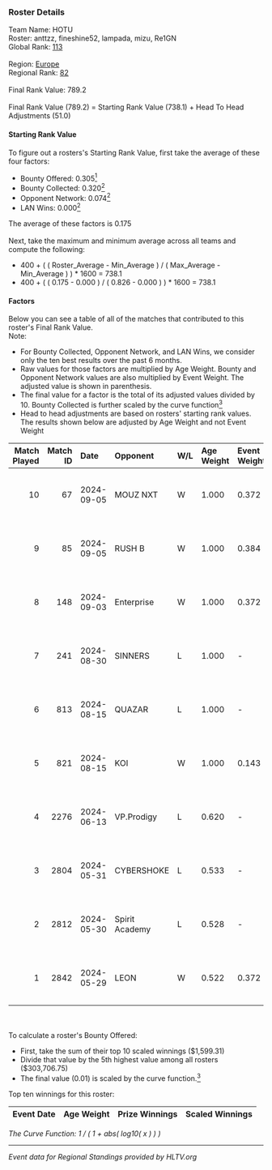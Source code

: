 ### Roster Details<br />
Team Name: HOTU<br />
Roster: anttzz, fineshine52, lampada, mizu, Re1GN<br />
Global Rank: [113](../standings_global.md)<br />
<br />
Region: [Europe]( ../standings_europe.md)<br />
Regional Rank: [82]( ../standings_europe.md)<br />
<br />
Final Rank Value:  789.2<br />
<br />
Final Rank Value (789.2) = Starting Rank Value (738.1) + Head To Head Adjustments (51.0)<br />

#### Starting Rank Value<br />
To figure out a rosters's Starting Rank Value, first take the average of these four factors:<br />
- Bounty Offered: 0.305[<sup>1</sup>](#table2)
- Bounty Collected: 0.320[<sup>2</sup>](#table1)
- Opponent Network: 0.074[<sup>2</sup>](#table1)
- LAN Wins: 0.000[<sup>2</sup>](#table1)

The average of these factors is 0.175<br />
<br />
Next, take the maximum and minimum average across all teams and compute the following:<br />
- 400 + ( ( Roster_Average - Min_Average ) / ( Max_Average - Min_Average ) ) * 1600 = 738.1
- 400 + ( ( 0.175 - 0.000 ) / ( 0.826 - 0.000 ) ) * 1600 = 738.1


#### Factors<br />
Below you can see a table of all of the matches that contributed to this roster's Final Rank Value.<br />
Note:<br />

- For Bounty Collected, Opponent Network, and LAN Wins, we consider only the ten best results over the past 6 months.
- Raw values for those factors are multiplied by Age Weight. Bounty and Opponent Network values are also multiplied by Event Weight. The adjusted value is shown in parenthesis.
- The final value for a factor is the total of its adjusted values divided by 10. Bounty Collected is further scaled by the curve function[<sup>3</sup>](#curveFunction)
- Head to head adjustments are based on rosters' starting rank values. The results shown below are adjusted by Age Weight and not Event Weight
<span id="table1"></span><br />


| Match Played | Match ID | Date       | Opponent       | W/L | Age Weight | Event Weight | Bounty Collected | Opponent Network | LAN Wins  | H2H Adj. | Roster                                         |
| -: | -: | :- | :- | :- | :- | :- | :- | :- | :- | -: | :- |
|           10 |       67 | 2024-09-05 | MOUZ NXT       | W   | 1.000      | 0.372        | 0.111 (0.041)    | 0.813 (0.303)    | 0 (0.000) |    24.53 | anttzz, fineshine52, lampada, mizu, Re1GN      |
|            9 |       85 | 2024-09-05 | RUSH B         | W   | 1.000      | 0.384        | 0.026 (0.010)    | 0.304 (0.117)    | 0 (0.000) |    21.64 | anttzz, fineshine52, lampada, mizu, Re1GN      |
|            8 |      148 | 2024-09-03 | Enterprise     | W   | 1.000      | 0.372        | 0.039 (0.015)    | 0.697 (0.260)    | 0 (0.000) |    19.98 | anttzz, fineshine52, lampada, mizu, Re1GN      |
|            7 |      241 | 2024-08-30 | SINNERS        | L   | 1.000      | -            | -                | -                | -         |    -2.60 | anttzz, fineshine52, lampada, mizu, Re1GN      |
|            6 |      813 | 2024-08-15 | QUAZAR         | L   | 1.000      | -            | -                | -                | -         |   -24.50 | anttzz, fineshine52, lampada, mizu, Re1GN      |
|            5 |      821 | 2024-08-15 | KOI            | W   | 1.000      | 0.143        | 0.053 (0.008)    | 0.317 (0.045)    | 0 (0.000) |    23.59 | anttzz, fineshine52, lampada, mizu, Re1GN      |
|            4 |     2276 | 2024-06-13 | VP.Prodigy     | L   | 0.620      | -            | -                | -                | -         |    -6.47 | anttzz, fineshine52, lampada, mizu, swiftsteel |
|            3 |     2804 | 2024-05-31 | CYBERSHOKE     | L   | 0.533      | -            | -                | -                | -         |    -4.17 | anttzz, fineshine52, lampada, mizu, swiftsteel |
|            2 |     2812 | 2024-05-30 | Spirit Academy | L   | 0.528      | -            | -                | -                | -         |    -7.32 | anttzz, fineshine52, lampada, mizu, swiftsteel |
|            1 |     2842 | 2024-05-29 | LEON           | W   | 0.522      | 0.372        | 0.005 (0.001)    | 0.080 (0.016)    | 0 (0.000) |     6.38 | anttzz, fineshine52, lampada, mizu, swiftsteel |

<br />
<span id="table2"></span><br />
To calculate a roster's Bounty Offered:<br />

- First, take the sum of their top 10 scaled winnings ($1,599.31)
- Divide that value by the 5th highest value among all rosters ($303,706.75)
- The final value (0.01) is scaled by the curve function.[<sup>3</sup>](#curveFunction)

Top ten winnings for this roster:<br />

| Event Date | Age Weight | Prize Winnings | Scaled Winnings |
| :- | -: | :- | :- |


<span id="curveFunction"></span>_The Curve Function: 1 / ( 1 + abs( log10( x ) ) )_<br />

---
_Event data for Regional Standings provided by HLTV.org_<br />
